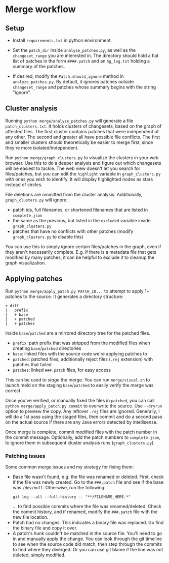 # Merge workflow

## Setup

- Install `requirements.txt` in python environment.

- Set the `patch_dir` inside `analyze_patches.py`, as well as the `changeset_range` you are
  interested in. The directory should hold a flat list of patches in the form `####.patch` and an
  `hg_log.txt` holding a summary of the patches.

- If desired, modify the `Patch.should_ignore` method in `analyze_patches.py`. By default, it
  ignores patches outside `changeset_range` and patches whose summary begins with the string
  "ignore".

## Cluster analysis

Running `python merge/analyze_patches.py` will generate a file `patch_clusters.txt`. It holds
clusters of changesets, based on the graph of affected files. The first cluster contains patches
that were independent of any other. The second and greater all have possible file conflicts. The
first and smaller clusters should theoretically be easier to merge first, since they're more
isolated/independent.

Run `python merge/graph_clusters.py` to visualize the clusters in your web browser. Use this to do a
deeper analysis and figure out which changesets will be easiest to tackle. The web view doesn't let
you search for files/patches, but you can edit the `highlight` variable in `graph_clusters.py` with
ones you wish to identify. It will display highlighted nodes as stars instead of circles.

File deletions are ommitted from the cluster analysis. Additionally, `graph_clusters.py` will ignore:
- patch ids, full filenames, or shortened filenames that are listed in `complete.json`
- the same as the previous, but listed in the `excluded` variable inside `graph_clusters.py`
- patches that have no conflicts with other patches (modify `graph_clusters.py` to disable this)

You can use this to simply ignore certain files/patches in the graph, even if they aren't necessarily
complete. E.g. if there is a metadata file that gets modified by many patches, it can be helpful to
exclude it to cleanup the graph visualization.

## Applying patches

Run `python merge/apply_patch.py PATCH_ID...` to attempt to apply 1+ patches to the source. It
generates a directory structure:
```
+ diff
|   prefix
|   + base
|   + patched
|   + patches
```
Inside `base`/`patched` are a mirrored directory tree for the patched files.
- `prefix`: path prefix that was stripped from the modified files when creating `base`/`patched` directories
- `base`: linked files with the source code we're applying patches to
- `patched`: patched files; additionally reject files (`.rej` extension) with patches that failed
- `patches`: linked `###.patch` files, for easy access

This can be used to *stage* the merge. You can run `merge/visual.sh` to launch meld on the staging
`base`/`patched` to easily verify the merge was correct.

Once you've verified, or manually fixed the files in `patched`, you can call `python
merge/apply_patch.py commit` to overwrite the source. Use `--dryrun` option to preview the copy. Any
leftover `.rej` files are ignored. Generally, I will do a 1st pass using the staged files, then
commit and do a second pass on the actual source if there are any Java errors detected by
intellisense.

Once merge is complete, commit modified files with the patch number in the commit message.
Optionally, add the patch numbers to `complete.json`, to ignore them in subsequent cluster analysis
runs (`graph_clusters.py`).

### Patching issues
Some common merge issues and my strategy for fixing them:
- Base file wasn't found, e.g. the file was renamed or deleted. First, check if the file was newly
  created. Go to the `###.patch` file and see if the base was `/dev/null`. Otherwise, run the
  following:
  ```
  git log --all --full-history -- "**/FILENAME_HERE.*"
  ```
  ... to find possible commits where the file was renamed/deleted. Check the commit history, and if
  renamed, modify the `###.patch` file with the new file location.
- Patch had no changes. This indicates a binary file was replaced. Go find the binary file and copy
  it over.
- A patch's hunk couldn't be matched in the source file. You'll need to go in and manually apply the
  change. You can look through the git timeline to see when the source code did match, then step
  through the commits to find where they diverged. Or you can use git blame if the line was not
  deleted, simply modified.